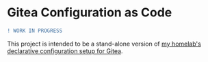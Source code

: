 # Gitea Configuration as Code

```diff
! WORK IN PROGRESS
```

This project is intended to be a stand-alone version of [my homelab's declarative configuration setup for Gitea](https://github.com/khuedoan/homelab/tree/master/platform/gitea/files/config).
